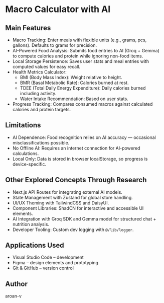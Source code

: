 # Macro Calculator with AI

## Main Features

- Macro Tracking: Enter meals with flexible units (e.g., grams, pcs, gallons). Defaults to grams for precision.
- AI-Powered Food Analysis: Submits food entries to AI (Groq + Gemma) to compute calories and protein while ignoring non-food items.
- Local Storage Persistence: Saves user stats and meal entries with computed values for easy recall.
- Health Metrics Calculator:
  - BMI (Body Mass Index): Weight relative to height.
  - BMR (Basal Metabolic Rate): Calories burned at rest.
  - TDEE (Total Daily Energy Expenditure): Daily calories burned including activity.
  - Water Intake Recommendation: Based on user stats.
- Progress Tracking: Compares consumed macros against calculated calories and protein targets.

## Limitations

- AI Dependence: Food recognition relies on AI accuracy — occasional misclassifications possible.
- No Offline AI: Requires an internet connection for AI-powered calculations.
- Local Only: Data is stored in browser localStorage, so progress is device-specific.

## Other Explored Concepts Through Research

- Next.js API Routes for integrating external AI models.
- State Management with Zustand for global store handling.
- UI/UX Theming with TailwindCSS and DaisyUI.
- Component Libraries: ShadCN for interactive and accessible UI elements.
- AI Integration with Groq SDK and Gemma model for structured chat + nutrition analysis.
- Developer Tooling: Custom dev logging with `@/lib/logger`.

## Applications Used

- Visual Studio Code – development
- Figma – design elements and prototyping
- Git & GitHub – version control

## Author

aroan-v
